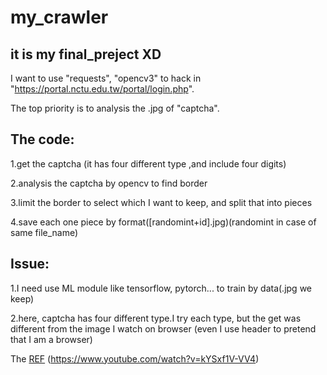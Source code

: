 # my_crawler
## it is my final_preject XD

I want to use "requests", "opencv3" to hack in "https://portal.nctu.edu.tw/portal/login.php".

The top priority is to analysis the .jpg of "captcha".

## The code:

1.get the captcha (it has four different type ,and include four digits)

2.analysis the captcha by opencv to find border

3.limit the border to select which I want to keep, and split that into pieces

4.save each one piece by format([randomint+id].jpg)(randomint in case of same file_name)
  

## Issue:

1.I need use ML module like tensorflow, pytorch... to train by data(.jpg we keep)

2.here, captcha has four different type.I try each type, but the get was different from the image I watch on browser
(even I use header to pretend that I am a browser)
    
The [REF](https://www.youtube.com/watch?v=kYSxf1V-VV4) (https://www.youtube.com/watch?v=kYSxf1V-VV4)
